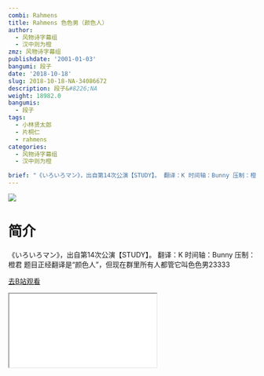 ```yaml
---
combi: Rahmens
title: Rahmens 色色男（颜色人）
author:
  - 风物诗字幕组
  - 汉中则为橙
zmz: 风物诗字幕组
publishdate: '2001-01-03'
bangumi: 段子
date: '2018-10-18'
slug: 2018-10-18-NA-34086672
description: 段子&#8226;NA
weight: 18982.0
bangumis:
  - 段子
tags:
  - 小林贤太郎
  - 片桐仁
  - rahmens
categories:
  - 风物诗字幕组
  - 汉中则为橙

brief: "《いろいろマン》，出自第14次公演【STUDY】。 翻译：K 时间轴：Bunny 压制：橙君 题目正经翻译是“颜色人”，但现在群里所有人都管它叫色色男23333"
---
```

![](https://i.imgur.com/4QymsxD.jpg)
# 简介  
《いろいろマン》，出自第14次公演【STUDY】。
翻译：K 时间轴：Bunny 压制：橙君
题目正经翻译是“颜色人”，但现在群里所有人都管它叫色色男23333  

[去B站观看](https://www.bilibili.com/video/av34086672/)
<div class ="resp-container"><iframe class="testiframe" src="//player.bilibili.com/player.html?aid=34086672"", scrolling="no", allowfullscreen="true" > </iframe></div> 
